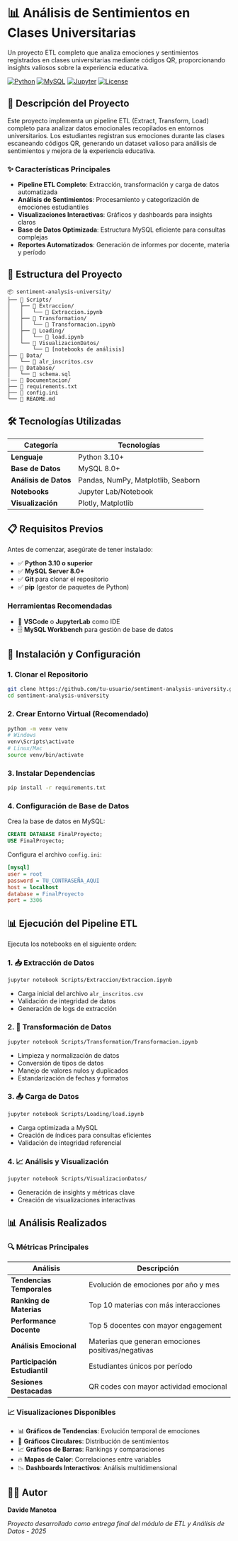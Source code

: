 # 📊 Análisis de Sentimientos en Clases Universitarias

Un proyecto ETL completo que analiza emociones y sentimientos registrados en clases universitarias mediante códigos QR, proporcionando insights valiosos sobre la experiencia educativa.

[![Python](https://img.shields.io/badge/Python-3.10+-blue.svg)](https://python.org)
[![MySQL](https://img.shields.io/badge/MySQL-8.0+-orange.svg)](https://mysql.com)
[![Jupyter](https://img.shields.io/badge/Jupyter-Notebook-orange.svg)](https://jupyter.org)
[![License](https://img.shields.io/badge/License-MIT-green.svg)](LICENSE)

## 🎯 Descripción del Proyecto

Este proyecto implementa un pipeline ETL (Extract, Transform, Load) completo para analizar datos emocionales recopilados en entornos universitarios. Los estudiantes registran sus emociones durante las clases escaneando códigos QR, generando un dataset valioso para análisis de sentimientos y mejora de la experiencia educativa.

### ✨ Características Principales

- **Pipeline ETL Completo**: Extracción, transformación y carga de datos automatizada
- **Análisis de Sentimientos**: Procesamiento y categorización de emociones estudiantiles
- **Visualizaciones Interactivas**: Gráficos y dashboards para insights claros
- **Base de Datos Optimizada**: Estructura MySQL eficiente para consultas complejas
- **Reportes Automatizados**: Generación de informes por docente, materia y período

## 📁 Estructura del Proyecto

```
📦 sentiment-analysis-university/
├── 📁 Scripts/
│   ├── 📁 Extraccion/
│   │   └── 📄 Extraccion.ipynb
│   ├── 📁 Transformation/
│   │   └── 📄 Transformacion.ipynb
│   ├── 📁 Loading/
│   │   └── 📄 load.ipynb
│   └── 📁 VisualizacionDatos/
│       └── 📄 [notebooks de análisis]
├── 📁 Data/
│   └── 📄 alr_inscritos.csv
├── 📁 Database/
│   └── 📄 schema.sql
|── 📁 Documentacion/
├── 📄 requirements.txt
├── 📄 config.ini
└── 📄 README.md

```

## 🛠️ Tecnologías Utilizadas

| Categoría | Tecnologías |
|-----------|------------|
| **Lenguaje** | Python 3.10+ |
| **Base de Datos** | MySQL 8.0+ |
| **Análisis de Datos** | Pandas, NumPy, Matplotlib, Seaborn |
| **Notebooks** | Jupyter Lab/Notebook |
| **Visualización** | Plotly, Matplotlib |

## 📋 Requisitos Previos

Antes de comenzar, asegúrate de tener instalado:

- ✅ **Python 3.10 o superior**
- ✅ **MySQL Server 8.0+**
- ✅ **Git** para clonar el repositorio
- ✅ **pip** (gestor de paquetes de Python)

### Herramientas Recomendadas
- 🔧 **VSCode** o **JupyterLab** como IDE
- 🗄️ **MySQL Workbench** para gestión de base de datos

## 🚀 Instalación y Configuración

### 1. Clonar el Repositorio
```bash
git clone https://github.com/tu-usuario/sentiment-analysis-university.git
cd sentiment-analysis-university
```

### 2. Crear Entorno Virtual (Recomendado)
```bash
python -m venv venv
# Windows
venv\Scripts\activate
# Linux/Mac
source venv/bin/activate
```

### 3. Instalar Dependencias
```bash
pip install -r requirements.txt
```

### 4. Configuración de Base de Datos

Crea la base de datos en MySQL:
```sql
CREATE DATABASE FinalProyecto;
USE FinalProyecto;
```

Configura el archivo `config.ini`:
```ini
[mysql]
user = root
password = TU_CONTRASEÑA_AQUI
host = localhost
database = FinalProyecto
port = 3306
```


## 📊 Ejecución del Pipeline ETL

Ejecuta los notebooks en el siguiente orden:

### 1. 📥 Extracción de Datos
```bash
jupyter notebook Scripts/Extraccion/Extraccion.ipynb
```
- Carga inicial del archivo `alr_inscritos.csv`
- Validación de integridad de datos
- Generación de logs de extracción

### 2. 🔄 Transformación de Datos
```bash
jupyter notebook Scripts/Transformation/Transformacion.ipynb
```
- Limpieza y normalización de datos
- Conversión de tipos de datos
- Manejo de valores nulos y duplicados
- Estandarización de fechas y formatos

### 3. 📤 Carga de Datos
```bash
jupyter notebook Scripts/Loading/load.ipynb
```
- Carga optimizada a MySQL
- Creación de índices para consultas eficientes
- Validación de integridad referencial

### 4. 📈 Análisis y Visualización
```bash
jupyter notebook Scripts/VisualizacionDatos/
```
- Generación de insights y métricas clave
- Creación de visualizaciones interactivas

## 📊 Análisis Realizados

### 🔍 Métricas Principales

| Análisis | Descripción |
|----------|-------------|
| **Tendencias Temporales** | Evolución de emociones por año y mes |
| **Ranking de Materias** | Top 10 materias con más interacciones |
| **Performance Docente** | Top 5 docentes con mayor engagement |
| **Análisis Emocional** | Materias que generan emociones positivas/negativas |
| **Participación Estudiantil** | Estudiantes únicos por período |
| **Sesiones Destacadas** | QR codes con mayor actividad emocional |

### 📈 Visualizaciones Disponibles

- 📊 **Gráficos de Tendencias**: Evolución temporal de emociones
- 🥧 **Gráficos Circulares**: Distribución de sentimientos
- 📈 **Gráficos de Barras**: Rankings y comparaciones
- 🔥 **Mapas de Calor**: Correlaciones entre variables
- 📉 **Dashboards Interactivos**: Análisis multidimensional

## 👨‍💻 Autor

**Davide Manotoa**


*Proyecto desarrollado como entrega final del módulo de ETL y Análisis de Datos - 2025*

